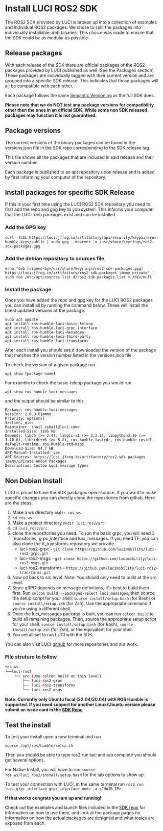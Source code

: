 # Install LUCI ROS2 SDK

The ROS2 SDK provided by LUCI is broken up into a collection of examples and individual ROS2 packages. We chose to split the packages into individually installable .deb binaries. This choice was made to ensure that the SDK could be as modular as possible.

## Release packages

With each release of the SDK there are official packages of the ROS2 packages provided by LUCI published as well (See the Packages section) These packages are individually tagged with their current version and are grouped into a specific SDK release. This indicates that those packages will all be compatible with each other.

Each package follows the same [Semantic Versioning](https://semver.org/) as the full SDK does.

**Please note that we do NOT test any package versions for compatibility other then the ones in an official SDK. While some non SDK released packages may function it is not guaranteed.**

## Package versions

The correct versions of the binary packages can be found in the versions.json file in the SDK repo corresponding to the SDK release tag.

This file shows all the packages that are included in said release and their version number.

Each package is published to an apt repository upon release and is added by first informing your computer of the repository.

## Install packages for specific SDK Release

If this is your first time using the LUCI ROS2 SDK repository you need to first add the repo and gpg key to you system. This informs your computer that the LUCI .deb packages exist and can be installed.

### Add the GPG key

`curl -fsSL https://luci.jfrog.io/artifactory/api/security/keypair/ros-humble-keys/public | sudo gpg --dearmor -o /usr/share/keyrings/ros2-sdk-packages.gpg`

### Add the debian repository to sources file

`echo "deb [signed-by=/usr/share/keyrings/ros2-sdk-packages.gpg] https://luci.jfrog.io/artifactory/ros2-sdk-packages jammy private" | sudo tee /etc/apt/sources.list.d/ros2-sdk-packages.list > /dev/null`

### Install the package

Once you have added the repo and gpg key for the LUCI ROS2 packages you can install all by running the command below. These will install the latest updated versions of the package. 

```
sudo apt update
apt install ros-humble-luci-basic-teleop
apt install ros-humble-luci-grpc-interface
apt install ros-humble-luci-messages
apt install ros-humble-luci-third-party
apt install ros-humble-luci-transforms
```

After each install you should see it downloaded the version of the package that matches the version number listed in the versions.json file

To check the version of a given package run

`apt show [package-name]`

For examble to check the basic-teleop package you would run

`apt show ros-humble-luci-messages`

and the output should be similar to this

```
Package: ros-humble-luci-messages
Version: 2.0.0-0jammy
Priority: optional
Section: misc
Maintainer: shail <shail@luci.com>
Installed-Size: 1185 kB
Depends: libc6 (>= 2.4), libgcc-s1 (>= 3.3.1), libpython3.10 (>= 3.10.0), libstdc++6 (>= 5.2), ros-humble-fastcdr, ros-humble-rosidl-default-runtime, ros-humble-std-msgs
Download-Size: 84.7 kB
APT-Manual-Installed: yes
APT-Sources: https://luci.jfrog.io/artifactory/ros2-sdk-packages jammy/private amd64 Packages
Description: Custom Luci message types

```

## Non Debian Install
LUCI is proud to have the SDK packages open-source. If you want to make specific changes you can directly clone the repositories from github. Here are the steps:

1. Make a ws directory `mkdir ros_ws`
2. `cd ros_ws`
3. Make a project directory `mkdir luci_ros2/src`
4. `cd luci_ros2/src`
5. clone the repositories you need. To run the basic grpc, you will need 2 repositories, grpc_interface and luci_messages. If you need TF, you can also clone the tf_transforms repository we provide. 
    - luci-ros2-grpc - `git clone https://github.com/lucimobility/luci-ros2-grpc.git`
    - luci-ros2-msgs - `git clone https://github.com/lucimobility/luci-ros2-msgs.git`
    - luci-ros2-transforms - `https://github.com/lucimobility/luci-ros2-transforms.git`
6. Now cd back to src level. Note: You should only need to build at the src level. 
7. Since gRPC depends on message definitions, it's best to build them first. Run `colcon build --packages-select luci_messages`, then source the setup script for your shell: `source install/setup.bash` (for Bash) or `source install/setup.zsh` (for Zsh). Use the appropriate command if you're using a different shell.
8. Once the luci_messages package is built, you can run `colcon build` to build all remaining packages. Then, source the appropriate setup script for your shell: `source install/setup.bash` (for Bash), `source install/setup.zsh` (for Zsh), or the equivalent for your shell. 
9. You are all set to run LUCI with the SDK.

You can also visit LUCI [github](https://github.com/lucimobility) for more repositories and our work. 

### File struture to follow
```bash
ros_ws
└──luci-ros2
    └── src (Use colcon build at this level)
        ├── luci-ros2-grpc
        ├── luci-ros2-transforms
        └── luci-ros2-msgs
```

**Note: Currently only Ubuntu focal (22.04/20.04) with ROS Humble is supported. If you need support for another Linux/Ubuntu version please submit an issue card in the [SDK Repo](https://github.com/lucimobility/luci-ros2-sdk)**

## Test the install

To test your install open a new terminal and run

`source /opt/ros/humble/setup.sh`

Then you should be able to type ros2 run luci and tab complete you should get several options.

For Native Install, you will have to run `source ros_ws/luci_ros2/install/setup.bash` for the tab options to show up. 

To test your connection with LUCI, in the same terminal run `ros2 run luci_grpc_interface grpc_interface_node -a <CHAIR_IP>`

**If that works congrats you are up and running!**

Check out the examples and launch files included in the [SDK repo](https://github.com/lucimobility/luci-ros2-sdk) for information on how to use them, and look at the package pages for information on how the actual packages are designed and what topics are exposed from each.
